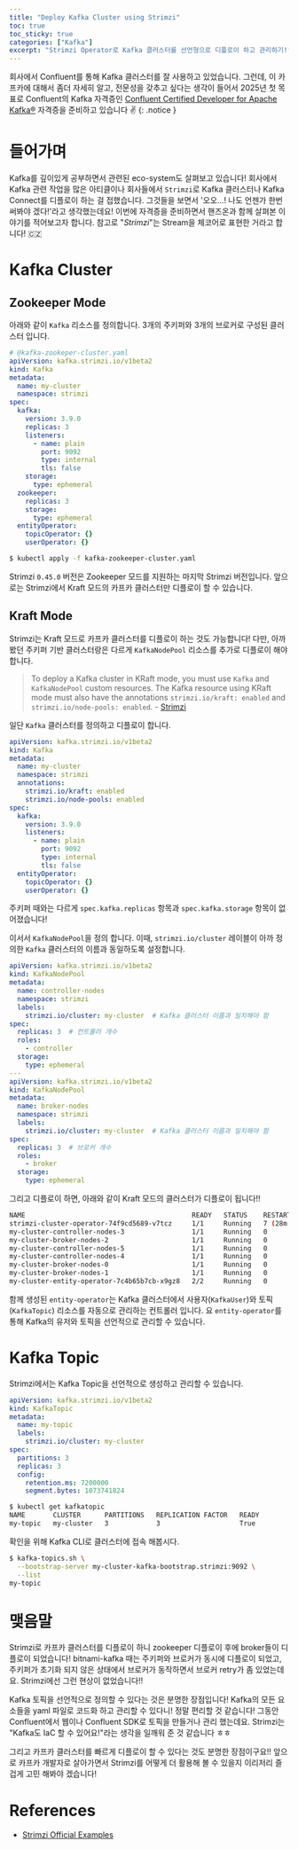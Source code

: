 ```yaml
---
title: "Deploy Kafka Cluster using Strimzi"
toc: true
toc_sticky: true
categories: ["Kafka"]
excerpt: "Strimzi Operator로 Kafka 클러스터를 선언형으로 디플로이 하고 관리하기!"
---
```


회사에서 Confluent를 통해 Kafka 클러스터를 잘 사용하고 있었습니다. 그런데, 이 카프카에 대해서 좀더 자세히 알고, 전문성을 갖추고 싶다는 생각이 들어서 2025년 첫 목표로 Confluent의 Kafka 자격증인 [Confluent Certified Developer for Apache Kafka®](https://training.confluent.io/examdetail/confluent-dev) 자격증을 준비하고 있습니다 ✌️
{: .notice }

# 들어가며

Kafka를 깊이있게 공부하면서 관련된 eco-system도 살펴보고 있습니다! 회사에서 Kafka 관련 작업을 많은 아티클이나 회사들에서 `Strimzi`로 Kafka 클러스터나 Kafka Connect를 디플로이 하는 걸 접했습니다.
그것들을 보면서 '오오...! 나도 언젠가 한번 써봐야 겠다!'라고 생각했는데요! 이번에 자격증을 준비하면서 핸즈온과 함께 살펴본 이야기를 적어보고자 합니다. 참고로 "*Strimzi*"는 Stream을 체코어로 표현한 거라고 합니다! 🇨🇿

# Kafka Cluster

## Zookeeper Mode

아래와 같이 `Kafka` 리소스를 정의합니다. 3개의 주키퍼와 3개의 브로커로 구성된 클러스터 입니다.

```yaml
# @kafka-zookeper-cluster.yaml
apiVersion: kafka.strimzi.io/v1beta2
kind: Kafka
metadata:
  name: my-cluster
  namespace: strimzi
spec:
  kafka:
    version: 3.9.0
    replicas: 3
    listeners:
      - name: plain
        port: 9092
        type: internal
        tls: false
    storage:
      type: ephemeral
  zookeeper:
    replicas: 3
    storage:
      type: ephemeral
  entityOperator:
    topicOperator: {}
    userOperator: {}
```

```bash
$ kubectl apply -f kafka-zookeeper-cluster.yaml
```

Strimzi `0.45.0` 버전은 Zookeeper 모드를 지원하는 마지막 Strimzi 버전입니다. 앞으로는 Strimzi에서 Kraft 모드의 카프카 클러스터만 디플로이 할 수 있습니다.

## Kraft Mode

Strimzi는 Kraft 모드로 카프카 클러스터를 디플로이 하는 것도 가능합니다! 다만, 아까 봤던 주키퍼 기반 클러스터랑은 다르게 `KafkaNodePool` 리소스를 추가로 디플로이 해야 합니다.

> To deploy a Kafka cluster in KRaft mode, you must use `Kafka` and `KafkaNodePool` custom resources. The Kafka resource using KRaft mode must also have the annotations `strimzi.io/kraft: enabled` and `strimzi.io/node-pools: enabled`. - [Strimzi](https://strimzi.io/docs/operators/in-development/deploying#assembly-kraft-mode-str)

일단 `Kafka` 클러스터를 정의하고 디플로이 합니다.

```yaml
apiVersion: kafka.strimzi.io/v1beta2
kind: Kafka
metadata:
  name: my-cluster
  namespace: strimzi
  annotations:
    strimzi.io/kraft: enabled
    strimzi.io/node-pools: enabled
spec:
  kafka:
    version: 3.9.0
    listeners:
      - name: plain
        port: 9092
        type: internal
        tls: false
  entityOperator:
    topicOperator: {}
    userOperator: {}
```

주키퍼 때와는 다르게 `spec.kafka.replicas` 항목과 `spec.kafka.storage` 항목이 없어졌습니다!

이서서 `KafkaNodePool`을 정의 합니다. 이때, `strimzi.io/cluster` 레이블이 아까 정의한 `Kafka` 클러스터의 이름과 동일하도록 설정합니다.

```yaml
apiVersion: kafka.strimzi.io/v1beta2
kind: KafkaNodePool
metadata:
  name: controller-nodes
  namespace: strimzi
  labels:
    strimzi.io/cluster: my-cluster  # Kafka 클러스터 이름과 일치해야 함
spec:
  replicas: 3  # 컨트롤러 개수
  roles:
    - controller
  storage:
    type: ephemeral
---
apiVersion: kafka.strimzi.io/v1beta2
kind: KafkaNodePool
metadata:
  name: broker-nodes
  namespace: strimzi
  labels:
    strimzi.io/cluster: my-cluster  # Kafka 클러스터 이름과 일치해야 함
spec:
  replicas: 3  # 브로커 개수
  roles:
    - broker
  storage:
    type: ephemeral
```

그리고 디플로이 하면, 아래와 같이 Kraft 모드의 클러스터가 디플로이 됩니다!!

```bash
NAME                                          READY   STATUS    RESTARTS      AGE
strimzi-cluster-operator-74f9cd5689-v7tcz     1/1     Running   7 (28m ago)   4h40m
my-cluster-controller-nodes-3                 1/1     Running   0             5m39s
my-cluster-broker-nodes-2                     1/1     Running   0             5m39s
my-cluster-controller-nodes-5                 1/1     Running   0             5m39s
my-cluster-controller-nodes-4                 1/1     Running   0             5m39s
my-cluster-broker-nodes-0                     1/1     Running   0             5m39s
my-cluster-broker-nodes-1                     1/1     Running   0             5m39s
my-cluster-entity-operator-7c4b65b7cb-x9gz8   2/2     Running   0             5m16s
```

함께 생성된 `entity-operator`는 Kafka 클러스터에서 사용자(`KafkaUser`)와 토픽(`KafkaTopic`) 리소스를 자동으로 관리하는 컨트롤러 입니다. 요 `entity-operator`를 통해 Kafka의 유저와 토픽을 선언적으로 관리할 수 있습니다.

# Kafka Topic

Strimzi에서는 Kafka Topic을 선언적으로 생성하고 관리할 수 있습니다.

```yaml
apiVersion: kafka.strimzi.io/v1beta2
kind: KafkaTopic
metadata:
  name: my-topic
  labels:
    strimzi.io/cluster: my-cluster
spec:
  partitions: 3
  replicas: 3
  config:
    retention.ms: 7200000
    segment.bytes: 1073741824
```

```bash
$ kubectl get kafkatopic
NAME       CLUSTER      PARTITIONS   REPLICATION FACTOR   READY
my-topic   my-cluster   3            3                    True
```

확인을 위해 Kafka CLI로 클러스터에 접속 해봅시다.

```bash
$ kafka-topics.sh \
  --bootstrap-server my-cluster-kafka-bootstrap.strimzi:9092 \
  --list
my-topic
```

# 맺음말

Strimzi로 카프카 클러스터를 디플로이 하니 zookeeper 디플로이 후에 broker들이 디플로이 되었습니다! bitnami-kafka 때는 주키퍼와 브로커가 동시에 디플로이 되었고, 주키퍼가 초기화 되지 않은 상태에서 브로커가 동작하면서 브로커 retry가 좀 있었는데요. Strimzi에선 그런 현상이 없었습니다!!

Kafka 토픽을 선언적으로 정의할 수 있다는 것은 분명한 장점입니다! Kafka의 모든 요소들을 yaml 파일로 코드화 하고 관리할 수 있다니! 정말 편리할 것 같습니다! 그동안 Confluent에서 웹이나 Confluent SDK로 토픽을 만들거나 관리 했는데요. Strimzi는 "Kafka도 IaC 할 수 있어요!"라는 생각을 일깨워 준 것 같습니다 ㅎㅎ

그리고 카프카 클러스터를 빠르게 디플로이 할 수 있다는 것도 분명한 장점이구요!! 앞으로 카프카 개발자로 살아가면서 Strimzi를 어떻게 더 활용해 볼 수 있을지 이리저리 즐겁게 고민 해봐야 겠습니다!

# References

- [Strimzi Official Examples](https://github.com/strimzi/strimzi-kafka-operator/tree/0.45.0/examples)
